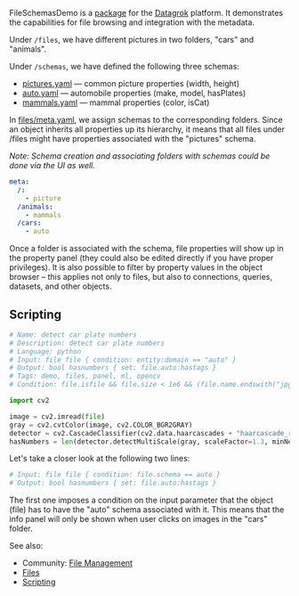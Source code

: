 FileSchemasDemo is a [package](https://datagrok.ai/help/develop/develop#packages) for the [Datagrok](https://datagrok.ai) platform.
It demonstrates the capabilities for file browsing and integration with the metadata.

Under `/files`, we have different pictures in two folders, "cars" and "animals".

Under `/schemas`, we have defined the following three schemas:

  * [pictures.yaml](schemas/auto.yaml) — common picture properties (width, height)
  * [auto.yaml](schemas/auto.yaml) — automobile properties (make, model, hasPlates)
  * [mammals.yaml](schemas/auto.yaml) — mammal properties (color, isCat)

In [files/meta.yaml](files/meta.yaml), we assign schemas to the corresponding folders. Since an object inherits all properties up its hierarchy, it means that all files under /files might have properties associated with the "pictures" schema.

_Note: Schema creation and associating folders with schemas could be done via the UI as well._

```yaml
meta:
  /:
    - picture
  /animals:
    - mammals
  /cars:
    - auto
``` 

Once a folder is associated with the schema, file properties will show up in the property panel (they could also be edited directly if you have proper privileges). It is also possible to filter by property values in the object browser – this applies not only to files, but also to connections, queries, datasets, and other objects.

## Scripting

```python
# Name: detect car plate numbers
# Description: detect car plate numbers
# Language: python
# Input: file file { condition: entity:domain == "auto" }
# Output: bool hasnumbers { set: file.auto:hastags }
# Tags: demo, files, panel, ml, opencv
# Condition: file.isfile && file.size < 1e6 && (file.name.endswith("jpg") || file.name.endswith("jpeg"))

import cv2

image = cv2.imread(file)
gray = cv2.cvtColor(image, cv2.COLOR_BGR2GRAY)
detector = cv2.CascadeClassifier(cv2.data.haarcascades + "haarcascade_russian_plate_number.xml")
hasNumbers = len(detector.detectMultiScale(gray, scaleFactor=1.3, minNeighbors=3, minSize=(100, 25))) != 0
```

Let's take a closer look at the following two lines:

```python
# Input: file file { condition: file.schema == auto }
# Output: bool hasnumbers { set: file.auto:hastags }
```

The first one imposes a condition on the input parameter that the object (file) has to have the "auto" schema associated with it. This means that the info panel will only be shown when user clicks on images in the "cars" folder.

See also:

  * Community: [File Management](https://community.datagrok.ai/t/new-feature-file-share-browser/17/6)
  * [Files](https://datagrok.ai/help/access/connectors/files)
  * [Scripting](https://datagrok.ai/help/develop/scripting)